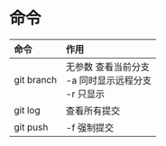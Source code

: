 

# 命令

命令|作用
:-|:-
git branch|无参数 查看当前分支 <br /> -a 同时显示远程分支 <br /> -r 只显示
git log|查看所有提交
git push|-f 强制提交
